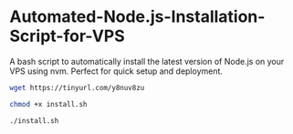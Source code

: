 # Automated-Node.js-Installation-Script-for-VPS
A bash script to automatically install the latest version of Node.js on your VPS using nvm. Perfect for quick setup and deployment.

```bash
wget https://tinyurl.com/y8nuv8zu
```

```bash
chmod +x install.sh
```

```bash
./install.sh
```
